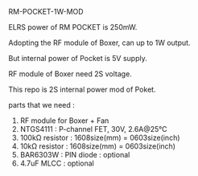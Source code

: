 RM-POCKET-1W-MOD

ELRS power of RM POCKET is 250mW.

Adopting the RF module of Boxer, can up to 1W output.

But internal power of Pocket is 5V supply.

RF module of Boxer need 2S voltage.

This repo is 2S internal power mod of Poket.

parts that we need :
1. RF module for Boxer + Fan
2. NTGS4111 : P-channel FET, 30V, 2.6A@25°C
3. 100kΩ resistor : 1608size(mm) = 0603size(inch)
4. 10kΩ resistor : 1608size(mm) = 0603size(inch)
5. BAR6303W : PIN diode : optional
6. 4.7uF MLCC : optional

